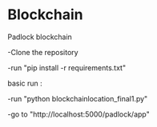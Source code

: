# Blockchain
Padlock blockchain

-Clone the repository

-run "pip install -r requirements.txt"

basic run :

-run "python blockchainlocation_final1.py"

-go to "http://localhost:5000/padlock/app"
